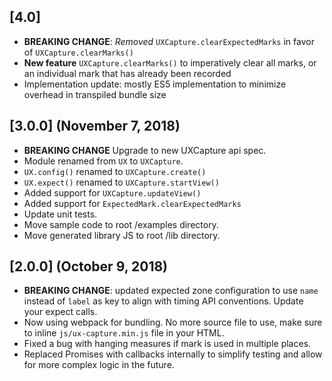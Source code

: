 ## [4.0]

-   **BREAKING CHANGE**: _Removed_ `UXCapture.clearExpectedMarks` in favor of
    `UXCapture.clearMarks()`
-   **New feature** `UXCapture.clearMarks()` to imperatively clear all marks, or
    an individual mark that has already been recorded
-   Implementation update: mostly ES5 implementation to minimize overhead in
    transpiled bundle size

## [3.0.0] (November 7, 2018)

-   **BREAKING CHANGE** Upgrade to new UXCapture api spec.
-   Module renamed from `UX` to `UXCapture`.
-   `UX.config()` renamed to `UXCapture.create()`
-   `UX.expect()` renamed to `UXCapture.startView()`
-   Added support for `UXCapture.updateView()`
-   Added support for `ExpectedMark.clearExpectedMarks`
-   Update unit tests.
-   Move sample code to root /examples directory.
-   Move generated library JS to root /lib directory.

## [2.0.0] (October 9, 2018)

-   **BREAKING CHANGE**: updated expected zone configuration to use `name` instead
    of `label` as key to align with timing API conventions. Update your expect calls.
-   Now using webpack for bundling. No more source file to use, make sure to inline
    `js/ux-capture.min.js` file in your HTML.
-   Fixed a bug with hanging measures if mark is used in multiple places.
-   Replaced Promises with callbacks internally to simplify testing and allow for
    more complex logic in the future.
